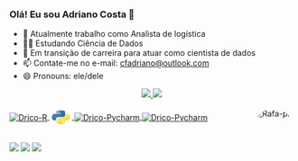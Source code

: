 ### Olá! Eu sou Adriano Costa 👋


- 🔭 Atualmente trabalho como Analista de logística
- 👨‍🎓 Estudando Ciência de Dados
- 🌱 Em transição de carreira para atuar como cientista de dados
- 📫 Contate-me no e-mail: cfadriano@outlook.com
- 😄 Pronouns: ele/dele

<div align="center">
  <a href="https://github.com/dricocosta">
  <img height="180em" src="https://github-readme-stats.vercel.app/api?username=dricocosta&show_icons=true&theme=dark&include_all_commits=true&count_private=true"/>
  <img height="180em" src="https://github-readme-stats.vercel.app/api/top-langs/?username=dricocosta&layout=compact&langs_count=7&theme=dark"/>
</div>

  <div style="display: inline_block"><br>
  <img align="center" alt="Drico-R" height="30" width="40" src="https://cdn.jsdelivr.net/gh/devicons/devicon/icons/r/r-original.svg">
  <img align="center" alt="Drico-Python" height="30" width="40" src="https://raw.githubusercontent.com/devicons/devicon/master/icons/python/python-original.svg">
  <img align="center" alt="Drico-Pycharm" height="30" width="40" src="https://cdn.jsdelivr.net/gh/devicons/devicon/icons/pycharm/pycharm-original.svg">
  <img align="center" alt="Drico-Pycharm" height="30" width="40" src="https://cdn.jsdelivr.net/gh/devicons/devicon/icons/rstudio/rstudio-original.svg">
  <img align="right" alt="Rafa-pic" height="150" style="border-radius:50px;" src="https://memegenerator.net/img/instances/49325419/pacincia-pequeno-gafanhoto.jpg">
</div>
  
  ##
  
 <div> 
       <a href="https://instagram.com/eu_adrianocosta" target="_blank"><img src="https://img.shields.io/badge/-Instagram-%23E4405F?style=for-the-badge&logo=instagram&logoColor=white" target="_blank"></a>
   <a href="https://www.linkedin.com/in/adrianoferreiradacosta/" target="_blank"><img src="https://img.shields.io/badge/-LinkedIn-%230077B5?style=for-the-badge&logo=linkedin&logoColor=white" target="_blank"></a> 
    <a href = "mailto:cfadriano@outlook.com"><img src="https://img.shields.io/badge/Microsoft_Outlook-0078D4?style=for-the-badge&logo=microsoft-outlook&logoColor=white"></a>
 </div>
  
  

